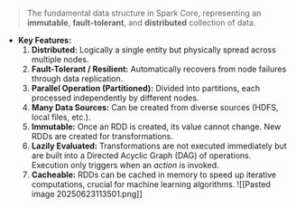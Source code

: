 >The fundamental data structure in Spark Core, representing an **immutable**, **fault-tolerant**, and **distributed** collection of data.

- **Key Features:**    
    1. **Distributed:** Logically a single entity but physically spread across multiple nodes.
    2. **Fault-Tolerant / Resilient:** Automatically recovers from node failures through data replication.
    3. **Parallel Operation (Partitioned):** Divided into partitions, each processed independently by different nodes.
    4. **Many Data Sources:** Can be created from diverse sources (HDFS, local files, etc.).
    5. **Immutable:** Once an RDD is created, its value cannot change. New RDDs are created for transformations.
    6. **Lazily Evaluated:** Transformations are not executed immediately but are built into a Directed Acyclic Graph (DAG) of operations. Execution only triggers when an _action_ is invoked.
    7. **Cacheable:** RDDs can be cached in memory to speed up iterative computations, crucial for machine learning algorithms.	
![[Pasted image 20250623113501.png]]